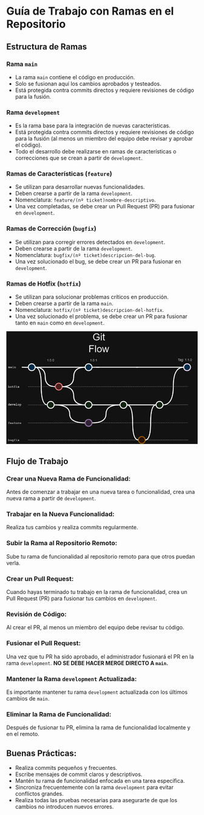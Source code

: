 # Guía de Trabajo con Ramas en el Repositorio

## Estructura de Ramas

### Rama `main`
- La rama `main` contiene el código en producción.
- Solo se fusionan aquí los cambios aprobados y testeados.
- Está protegida contra commits directos y requiere revisiones de código para la fusión.

### Rama `development`
- Es la rama base para la integración de nuevas características.
- Está protegida contra commits directos y requiere revisiones de código para la fusión (al menos un miembro del equipo debe revisar y aprobar el código).
- Todo el desarrollo debe realizarse en ramas de características o correcciones que se crean a partir de `development`.

### Ramas de Características (`feature`)
- Se utilizan para desarrollar nuevas funcionalidades.
- Deben crearse a partir de la rama `development`.
- Nomenclatura: `feature/(nº ticket)nombre-descriptivo`.
- Una vez completadas, se debe crear un Pull Request (PR) para fusionar en `development`.

### Ramas de Corrección (`bugfix`)
- Se utilizan para corregir errores detectados en `development`.
- Deben crearse a partir de la rama `development`.
- Nomenclatura: `bugfix/(nº ticket)descripcion-del-bug`.
- Una vez solucionado el bug, se debe crear un PR para fusionar en `development`.

### Ramas de Hotfix (`hotfix`)
- Se utilizan para solucionar problemas críticos en producción.
- Deben crearse a partir de la rama `main`.
- Nomenclatura: `hotfix/(nº ticket)descripcion-del-hotfix`.
- Una vez solucionado el problema, se debe crear un PR para fusionar tanto en `main` como en `development`.

![Flujo de Ramas](diagrams/workflow-git.png)

## Flujo de Trabajo

### Crear una Nueva Rama de Funcionalidad:
Antes de comenzar a trabajar en una nueva tarea o funcionalidad, crea una nueva rama a partir de `development`.

### Trabajar en la Nueva Funcionalidad:
Realiza tus cambios y realiza commits regularmente.

### Subir la Rama al Repositorio Remoto:
Sube tu rama de funcionalidad al repositorio remoto para que otros puedan verla.

### Crear un Pull Request:
Cuando hayas terminado tu trabajo en la rama de funcionalidad, crea un Pull Request (PR) para fusionar tus cambios en `development`.

### Revisión de Código:
Al crear el PR, al menos un miembro del equipo debe revisar tu código.

### Fusionar el Pull Request:
Una vez que tu PR ha sido aprobado, el administrador fusionará el PR en la rama `development`. **NO SE DEBE HACER MERGE DIRECTO A `main`.**

### Mantener la Rama `development` Actualizada:
Es importante mantener tu rama `development` actualizada con los últimos cambios de `main`.

### Eliminar la Rama de Funcionalidad:
Después de fusionar tu PR, elimina la rama de funcionalidad localmente y en el remoto.

## Buenas Prácticas:

- Realiza commits pequeños y frecuentes.
- Escribe mensajes de commit claros y descriptivos.
- Mantén tu rama de funcionalidad enfocada en una tarea específica.
- Sincroniza frecuentemente con la rama `development` para evitar conflictos grandes.
- Realiza todas las pruebas necesarias para asegurarte de que los cambios no introducen nuevos errores.
